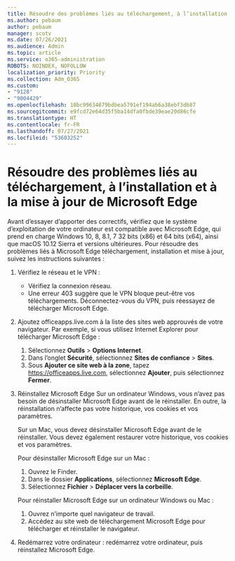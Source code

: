 ```yaml
---
title: Résoudre des problèmes liés au téléchargement, à l’installation et à la mise à jour de Microsoft Edge
ms.author: pebaum
author: pebaum
manager: scotv
ms.date: 07/26/2021
ms.audience: Admin
ms.topic: article
ms.service: o365-administration
ROBOTS: NOINDEX, NOFOLLOW
localization_priority: Priority
ms.collection: Adm_O365
ms.custom:
- "9128"
- "9004429"
ms.openlocfilehash: 10bc99634879bdbea5791ef194ab6a38ebf3db87
ms.sourcegitcommit: e9fcd72e64d35f5ba14dfa0fbde39eae20d86cfe
ms.translationtype: HT
ms.contentlocale: fr-FR
ms.lasthandoff: 07/27/2021
ms.locfileid: "53603252"
---
```

# <a name="fix-problems-with-the-download-installation-and-update-of-microsoft-edge"></a>Résoudre des problèmes liés au téléchargement, à l’installation et à la mise à jour de Microsoft Edge

Avant d’essayer d’apporter des correctifs, vérifiez que le système d’exploitation de votre ordinateur est compatible avec Microsoft Edge, qui prend en charge Windows 10, 8, 8.1, 7 32 bits (x86) et 64 bits (x64), ainsi que macOS 10.12 Sierra et versions ultérieures. Pour résoudre des problèmes liés à Microsoft Edge téléchargement, installation et mise à jour, suivez les instructions suivantes :

1. Vérifiez le réseau et le VPN :
    - Vérifiez la connexion réseau.
    - Une erreur 403 suggère que le VPN bloque peut-être vos téléchargements. Déconnectez-vous du VPN, puis réessayez de télécharger Microsoft Edge.
1. Ajoutez officeapps.live.com à la liste des sites web approuvés de votre navigateur.
    Par exemple, si vous utilisez Internet Explorer pour télécharger Microsoft Edge :
    1. Sélectionnez **Outils** > **Options Internet**.
    2. Dans l’onglet **Sécurité**, sélectionnez **Sites de confiance** > **Sites**.
    3. Sous **Ajouter ce site web à la zone**, tapez <https://officeapps.live.com>, sélectionnez **Ajouter**, puis sélectionnez **Fermer**.
1. Réinstallez Microsoft Edge Sur un ordinateur Windows, vous n’avez pas besoin de désinstaller Microsoft Edge avant de le réinstaller. En outre, la réinstallation n’affecte pas votre historique, vos cookies et vos paramètres.

    Sur un Mac, vous devez désinstaller Microsoft Edge avant de le réinstaller. Vous devez également restaurer votre historique, vos cookies et vos paramètres.

    Pour désinstaller Microsoft Edge sur un Mac :
    1. Ouvrez le Finder.
    2. Dans le dossier **Applications**, sélectionnez **Microsoft Edge**.
    3. Sélectionnez **Fichier** > **Déplacer vers la corbeille**.

    Pour réinstaller Microsoft Edge sur un ordinateur Windows ou Mac :
    1. Ouvrez n’importe quel navigateur de travail.
    2. Accédez au site web de téléchargement Microsoft Edge pour télécharger et réinstaller le navigateur.
1. Redémarrez votre ordinateur : redémarrez votre ordinateur, puis réinstallez Microsoft Edge.

